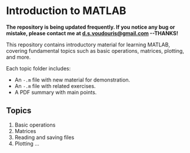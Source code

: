 # Introduction to MATLAB 

**The repository is being updated frequently. If you notice any bug or mistake, please contact me at d.s.voudouris@gmail.com --THANKS!**

This repository contains introductory material for learning MATLAB, covering fundamental topics such as basic operations, matrices, plotting, and more. 

Each topic folder includes: 
- An `-.m` file with new material for demonstration. 
- An `-.m` file with related exercises. 
- A PDF summary with main points. 

## Topics 
1. Basic operations
2. Matrices 
3. Reading and saving files 
4. Plotting
…
